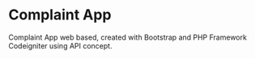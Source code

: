 # Complaint App
Complaint App web based, created with Bootstrap and PHP Framework Codeigniter using API concept.
